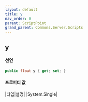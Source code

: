 ```yaml
---
layout: default
title: y
nav_order: 0
parent: ScriptPoint
grand_parent: Commons.Server.Scripts
---
```


## y

#### 선언
```cs
public float y { get; set; }
```

#### 프로퍼티 값

|타입|설명|
|System.Single|